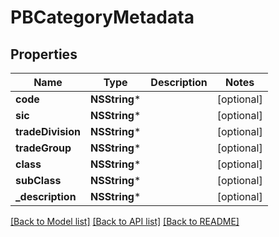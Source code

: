 # PBCategoryMetadata

## Properties
Name | Type | Description | Notes
------------ | ------------- | ------------- | -------------
**code** | **NSString*** |  | [optional] 
**sic** | **NSString*** |  | [optional] 
**tradeDivision** | **NSString*** |  | [optional] 
**tradeGroup** | **NSString*** |  | [optional] 
**class** | **NSString*** |  | [optional] 
**subClass** | **NSString*** |  | [optional] 
**_description** | **NSString*** |  | [optional] 

[[Back to Model list]](../README.md#documentation-for-models) [[Back to API list]](../README.md#documentation-for-api-endpoints) [[Back to README]](../README.md)


